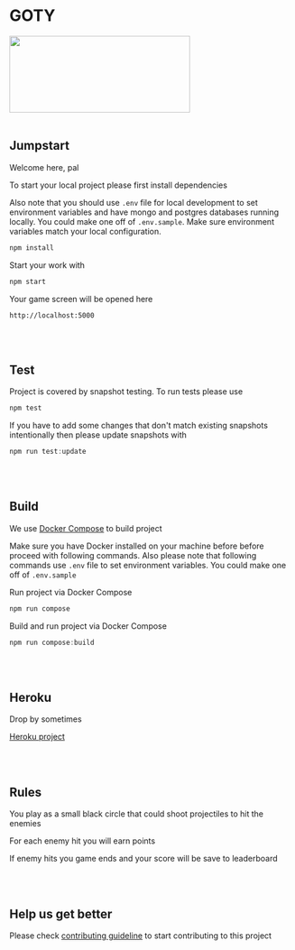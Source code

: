 # GOTY

<img width="320" height="136" src="https://pa1.narvii.com/6662/d333a7ff06dbc41bfec27e4afa338519947e1670_00.gif">

<br />
<br />

## Jumpstart

Welcome here, pal

To start your local project please first install dependencies

Also note that you should use `.env` file for local development to set environment variables and have mongo and postgres databases running locally. You could make one off of `.env.sample`. Make sure environment variables match your local configuration.

```javascript
npm install
```

Start your work with

```javascript
npm start
```

Your game screen will be opened here

```
http://localhost:5000
```

<br />
<br />

## Test

Project is covered by snapshot testing. To run tests please use

```javascript
npm test
```

If you have to add some changes that don't match existing snapshots intentionally then please update snapshots with

```javascript
npm run test:update
```

<br />
<br />

## Build

We use [Docker Compose](https://docs.docker.com/compose/) to build project

Make sure you have Docker installed on your machine before before proceed with following commands. Also please note that following commands use `.env` file to set environment variables. You could make one off of `.env.sample`

Run project via Docker Compose

```javascript
npm run compose
```

Build and run project via Docker Compose

```javascript
npm run compose:build
```

<br />
<br />

## Heroku

Drop by sometimes

[Heroku project](https://some-url.com)

<br />
<br />

## Rules

You play as a small black circle that could shoot projectiles to hit the enemies

For each enemy hit you will earn points

If enemy hits you game ends and your score will be save to leaderboard

<br />
<br />

## Help us get better

Please check [contributing guideline](https://github.com/yandex-course-amsterdam/goty/blob/main/CONTRIBUTING.md) to start contributing to this project
